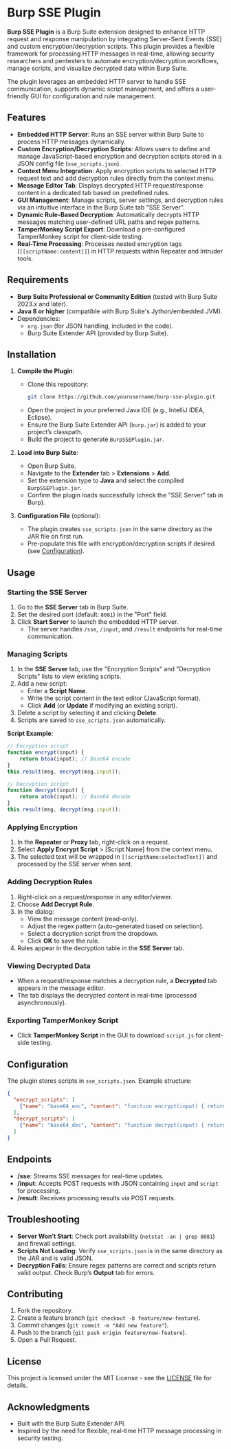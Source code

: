 # Burp SSE Plugin

**Burp SSE Plugin** is a Burp Suite extension designed to enhance HTTP request and response manipulation by integrating Server-Sent Events (SSE) and custom encryption/decryption scripts. This plugin provides a flexible framework for processing HTTP messages in real-time, allowing security researchers and pentesters to automate encryption/decryption workflows, manage scripts, and visualize decrypted data within Burp Suite.

The plugin leverages an embedded HTTP server to handle SSE communication, supports dynamic script management, and offers a user-friendly GUI for configuration and rule management.

## Features

- **Embedded HTTP Server**: Runs an SSE server within Burp Suite to process HTTP messages dynamically.
- **Custom Encryption/Decryption Scripts**: Allows users to define and manage JavaScript-based encryption and decryption scripts stored in a JSON config file (`sse_scripts.json`).
- **Context Menu Integration**: Apply encryption scripts to selected HTTP request text and add decryption rules directly from the context menu.
- **Message Editor Tab**: Displays decrypted HTTP request/response content in a dedicated tab based on predefined rules.
- **GUI Management**: Manage scripts, server settings, and decryption rules via an intuitive interface in the Burp Suite tab "SSE Server".
- **Dynamic Rule-Based Decryption**: Automatically decrypts HTTP messages matching user-defined URL paths and regex patterns.
- **TamperMonkey Script Export**: Download a pre-configured TamperMonkey script for client-side testing.
- **Real-Time Processing**: Processes nested encryption tags (`[[scriptName:content]]`) in HTTP requests within Repeater and Intruder tools.

## Requirements

- **Burp Suite Professional or Community Edition** (tested with Burp Suite 2023.x and later).
- **Java 8 or higher** (compatible with Burp Suite's Jython/embedded JVM).
- Dependencies:
  - `org.json` (for JSON handling, included in the code).
  - Burp Suite Extender API (provided by Burp Suite).

## Installation

1. **Compile the Plugin**:
   - Clone this repository:
     ```bash
     git clone https://github.com/yourusername/burp-sse-plugin.git
     ```
   - Open the project in your preferred Java IDE (e.g., IntelliJ IDEA, Eclipse).
   - Ensure the Burp Suite Extender API (`burp.jar`) is added to your project’s classpath.
   - Build the project to generate `BurpSSEPlugin.jar`.

2. **Load into Burp Suite**:
   - Open Burp Suite.
   - Navigate to the **Extender** tab > **Extensions** > **Add**.
   - Set the extension type to **Java** and select the compiled `BurpSSEPlugin.jar`.
   - Confirm the plugin loads successfully (check the "SSE Server" tab in Burp).

3. **Configuration File** (optional):
   - The plugin creates `sse_scripts.json` in the same directory as the JAR file on first run.
   - Pre-populate this file with encryption/decryption scripts if desired (see [Configuration](#configuration)).

## Usage

### Starting the SSE Server
1. Go to the **SSE Server** tab in Burp Suite.
2. Set the desired port (default: `8081`) in the "Port" field.
3. Click **Start Server** to launch the embedded HTTP server.
   - The server handles `/sse`, `/input`, and `/result` endpoints for real-time communication.

### Managing Scripts
1. In the **SSE Server** tab, use the "Encryption Scripts" and "Decryption Scripts" lists to view existing scripts.
2. Add a new script:
   - Enter a **Script Name**.
   - Write the script content in the text editor (JavaScript format).
   - Click **Add** (or **Update** if modifying an existing script).
3. Delete a script by selecting it and clicking **Delete**.
4. Scripts are saved to `sse_scripts.json` automatically.

**Script Example**:
```javascript
// Encryption script
function encrypt(input) {
    return btoa(input); // Base64 encode
}
this.result(msg, encrypt(msg.input));
```

```javascript
// Decryption script
function decrypt(input) {
    return atob(input); // Base64 decode
}
this.result(msg, decrypt(msg.input));
```

### Applying Encryption
1. In the **Repeater** or **Proxy** tab, right-click on a request.
2. Select **Apply Encrypt Script** > [Script Name] from the context menu.
3. The selected text will be wrapped in `[[scriptName:selectedText]]` and processed by the SSE server when sent.

### Adding Decryption Rules
1. Right-click on a request/response in any editor/viewer.
2. Choose **Add Decrypt Rule**.
3. In the dialog:
   - View the message content (read-only).
   - Adjust the regex pattern (auto-generated based on selection).
   - Select a decryption script from the dropdown.
   - Click **OK** to save the rule.
4. Rules appear in the decryption table in the **SSE Server** tab.

### Viewing Decrypted Data
- When a request/response matches a decryption rule, a **Decrypted** tab appears in the message editor.
- The tab displays the decrypted content in real-time (processed asynchronously).

### Exporting TamperMonkey Script
- Click **TamperMonkey Script** in the GUI to download `script.js` for client-side testing.

## Configuration

The plugin stores scripts in `sse_scripts.json`. Example structure:
```json
{
  "encrypt_scripts": [
    {"name": "base64_enc", "content": "function encrypt(input) { return btoa(input); } this.result(msg, encrypt(msg.input));"}
  ],
  "decrypt_scripts": [
    {"name": "base64_dec", "content": "function decrypt(input) { return atob(input); } this.result(msg, decrypt(msg.input));"}
  ]
}
```

## Endpoints

- **/sse**: Streams SSE messages for real-time updates.
- **/input**: Accepts POST requests with JSON containing `input` and `script` for processing.
- **/result**: Receives processing results via POST requests.

## Troubleshooting

- **Server Won’t Start**: Check port availability (`netstat -an | grep 8081`) and firewall settings.
- **Scripts Not Loading**: Verify `sse_scripts.json` is in the same directory as the JAR and is valid JSON.
- **Decryption Fails**: Ensure regex patterns are correct and scripts return valid output. Check Burp’s **Output** tab for errors.

## Contributing

1. Fork the repository.
2. Create a feature branch (`git checkout -b feature/new-feature`).
3. Commit changes (`git commit -m "Add new feature"`).
4. Push to the branch (`git push origin feature/new-feature`).
5. Open a Pull Request.

## License

This project is licensed under the MIT License - see the [LICENSE](LICENSE) file for details.

## Acknowledgments

- Built with the Burp Suite Extender API.
- Inspired by the need for flexible, real-time HTTP message processing in security testing.
